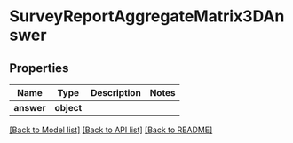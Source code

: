 # SurveyReportAggregateMatrix3DAnswer

## Properties
Name | Type | Description | Notes
------------ | ------------- | ------------- | -------------
**answer** | **object** |  | 

[[Back to Model list]](../README.md#documentation-for-models) [[Back to API list]](../README.md#documentation-for-api-endpoints) [[Back to README]](../README.md)


